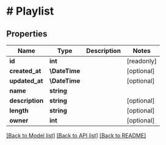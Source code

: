 # # Playlist

## Properties

Name | Type | Description | Notes
------------ | ------------- | ------------- | -------------
**id** | **int** |  | [readonly]
**created_at** | **\DateTime** |  | [optional]
**updated_at** | **\DateTime** |  | [optional]
**name** | **string** |  |
**description** | **string** |  | [optional]
**length** | **string** |  | [optional]
**owner** | **int** |  | [optional]

[[Back to Model list]](../../README.md#models) [[Back to API list]](../../README.md#endpoints) [[Back to README]](../../README.md)
